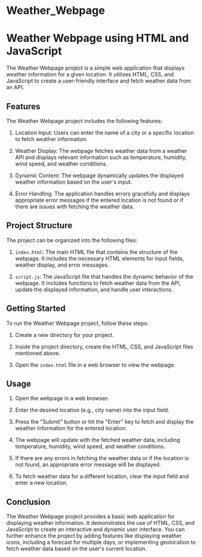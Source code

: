 # Weather_Webpage
# Weather Webpage using HTML and JavaScript

The Weather Webpage project is a simple web application that displays weather information for a given location. It utilizes HTML, CSS, and JavaScript to create a user-friendly interface and fetch weather data from an API.

## Features

The Weather Webpage project includes the following features:

1. Location Input: Users can enter the name of a city or a specific location to fetch weather information.

2. Weather Display: The webpage fetches weather data from a weather API and displays relevant information such as temperature, humidity, wind speed, and weather conditions.

3. Dynamic Content: The webpage dynamically updates the displayed weather information based on the user's input.

4. Error Handling: The application handles errors gracefully and displays appropriate error messages if the entered location is not found or if there are issues with fetching the weather data.

## Project Structure

The project can be organized into the following files:

1. `index.html`: The main HTML file that contains the structure of the webpage. It includes the necessary HTML elements for input fields, weather display, and error messages.

2. `script.js`: The JavaScript file that handles the dynamic behavior of the webpage. It includes functions to fetch weather data from the API, update the displayed information, and handle user interactions.

## Getting Started

To run the Weather Webpage project, follow these steps:

1. Create a new directory for your project.

2. Inside the project directory, create the HTML, CSS, and JavaScript files mentioned above.

3. Open the `index.html` file in a web browser to view the webpage.

## Usage

1. Open the webpage in a web browser.

2. Enter the desired location (e.g., city name) into the input field.

3. Press the "Submit" button or hit the "Enter" key to fetch and display the weather information for the entered location.

4. The webpage will update with the fetched weather data, including temperature, humidity, wind speed, and weather conditions.

5. If there are any errors in fetching the weather data or if the location is not found, an appropriate error message will be displayed.

6. To fetch weather data for a different location, clear the input field and enter a new location.

## Conclusion

The Weather Webpage project provides a basic web application for displaying weather information. It demonstrates the use of HTML, CSS, and JavaScript to create an interactive and dynamic user interface. You can further enhance the project by adding features like displaying weather icons, including a forecast for multiple days, or implementing geolocation to fetch weather data based on the user's current location.
